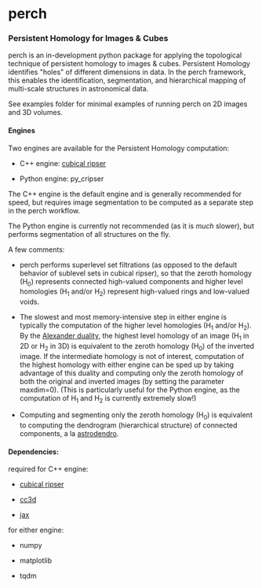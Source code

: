 # perch
### Persistent Homology for Images &amp; Cubes

perch is an in-development python package for applying the topological technique of persistent homology to images & cubes.  Persistent Homology identifies "holes" of different dimensions in data.  In the perch framework, this enables the identification, segmentation, and hierarchical mapping of multi-scale structures in astronomical data.

See examples folder for minimal examples of running perch on 2D images and 3D volumes.  


#### Engines

Two engines are available for the Persistent Homology computation:

- C++ engine:  [cubical ripser](https://github.com/shizuo-kaji/CubicalRipser_3dim) 

- Python engine: py_cripser

The C++ engine is the default engine and is generally recommended for speed, but requires image segmentation to be computed as a separate step in the perch workflow.  

The Python engine is currently not recommended (as it is *much* slower), but performs segmentation of all structures on the fly.  

A few comments:

- perch performs superlevel set filtrations (as opposed to the default behavior of sublevel sets in cubical ripser), so that the zeroth homology (H<sub>0</sub>) represents connected high-valued components and higher level homologies  (H<sub>1</sub> and/or H<sub>2</sub>) represent high-valued rings and low-valued voids.

- The slowest and most memory-intensive step in either engine is typically the computation of the higher level homologies (H<sub>1</sub> and/or H<sub>2</sub>).  By the [Alexander duality](https://arxiv.org/abs/2005.04597), the highest level homology of an image (H<sub>1</sub> in 2D or H<sub>2</sub> in 3D) is equivalent to the zeroth homology (H<sub>0</sub>) of the inverted image.  If the intermediate homology is not of interest, computation of the highest homology with either engine can be sped up by taking advantage of this duality and computing only the zeroth homology of both the original and inverted images (by setting the parameter maxdim=0).  (This is particularly useful for the Python engine, as the computation of H<sub>1</sub> and  H<sub>2</sub> is currently extremely slow!)

- Computing and segmenting only the zeroth homology (H<sub>0</sub>) is equivalent to computing the dendrogram (hierarchical structure) of connected components, a la [astrodendro](https://github.com/dendrograms/astrodendro).

#### Dependencies:

required for C++ engine:
    
- [cubical ripser](https://github.com/shizuo-kaji/CubicalRipser_3dim) 
   
- [cc3d](https://pypi.org/project/connected-components-3d/) 
    
- [jax](https://jax.readthedocs.io/en/latest/installation.html)

for either engine:
    
- numpy
   
- matplotlib
    
- tqdm


